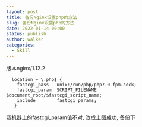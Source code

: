 ```yaml
---
layout: post
title: 备份Nginx设置php的方法
slug: 备份Nginx设置php的方法
date: 2022-01-14 00:00
status: publish
author: walker
categories: 
  - Skill
---
```


版本nginx/1.12.2
```
  location ~ \.php$ {
    fastcgi_pass   unix:/run/php/php7.0-fpm.sock;
    fastcgi_param  SCRIPT_FILENAME $document_root/$fastcgi_script_name;
    include        fastcgi_params;
   }
```
我机器上的fastcgi_param值不对, 改成上图成功, 备份下
